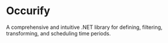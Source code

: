 # Occurify
A comprehensive and intuitive .NET library for defining, filtering, transforming, and scheduling time periods.
